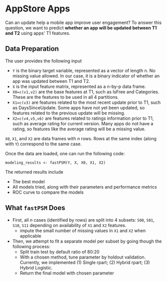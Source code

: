 # AppStore Apps

Can an update help a mobile app improve user engagement? To answer this question, we want to predict **whether an app will be updated between T1 and T2** using apps' T1 features. 

## Data Preparation

The user provides the following input

* `Y` is the binary target variable, represented as a vector of length n. No missing value allowed. In our case, it is a binary indicator of whether an app was updated between T1 and T2.
* `X` is the input feature matrix, represented as a n-by-p data frame. 
* `X0=c(v1,v2)` are the base features at T1, such as IsFree and Categories. These are the features to be used in all 4 partitions.
* `X1=c(v3)` are features related to the most recent update prior to T1, such as DaysSinceUpdate. Some apps have not yet been updated, so features related to the previous update will be missing.
* `X2=c(v4,v5,v6)` are features related to ratings information prior to T1, such as average rating for current version. Many apps do not have a rating, so features like the average rating will be a missing value.

`X0`, `X1`, and `X2` are data frames with $n$ rows. Rows at the same index (along with `Y`) correspond to the same case. 

Once the data are loaded, one can run the following code:

```
modeling_results <- fastPSM(Y, X, X0, X1, X2)
```

The returned results include

* The best model
* All models tried, along with their parameters and performance metrics
* ROC curve to compare the models

## What `fastPSM` Does

* First, all $n$ cases (identified by rows) are split into 4 subsets: `S00`, `S01`, `S10`, `S11` depending on availability of `X1` and `X2` features.
  - impute the small number of missing values in `X1` and `X2` when applicable
* Then, we attempt to fit a separate model per subset by going though the following process:
  - Split train test by default ratio of 80:20
  - With a chosen method, tune parameter by holdout validation. Currently, we implemented
  (1) Single rpart;
  (2) Hybrid rpart;
  (3) Hybrid Logistic.
  - Return the final model with chosen parameter
